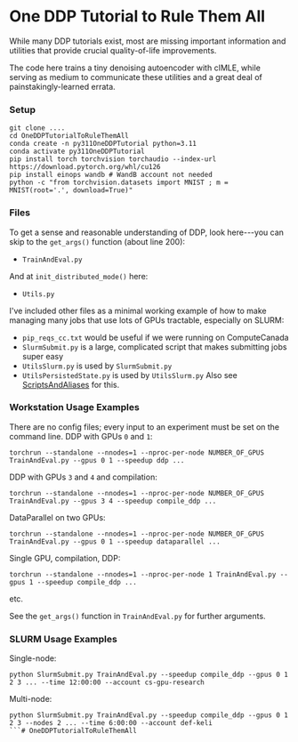 # One DDP Tutorial to Rule Them All
While many DDP tutorials exist, most are missing important information and utilities that provide crucial quality-of-life improvements. 







The code here trains a tiny denoising autoencoder with cIMLE, while serving as medium to communicate these utilities and a great deal of painstakingly-learned errata.

### Setup
```
git clone .... 
cd OneDDPTutorialToRuleThemAll
conda create -n py311OneDDPTutorial python=3.11
conda activate py311OneDDPTutorial
pip install torch torchvision torchaudio --index-url https://download.pytorch.org/whl/cu126
pip install einops wandb # WandB account not needed
python -c "from torchvision.datasets import MNIST ; m = MNIST(root='.', download=True)"
```

### Files
To get a sense and reasonable understanding of DDP, look here---you can skip to the `get_args()` function (about line 200):
- `TrainAndEval.py`

And at `init_distributed_mode()` here:
- `Utils.py`

I've included other files as a minimal working example of how to make managing many jobs that use lots of GPUs tractable, especially on SLURM:
- `pip_reqs_cc.txt` would be useful if we were running on ComputeCanada
- `SlurmSubmit.py` is a large, complicated script that makes submitting jobs super easy
- `UtilsSlurm.py` is used by `SlurmSubmit.py`
- `UtilsPersistedState.py` is used by `UtilsSlurm.py`
Also see [ScriptsAndAliases](https://github.com/tristanengst/ScriptsAndAliases) for this.

### Workstation Usage Examples
There are no config files; every input to an experiment must be set on the command line. DDP with GPUs `0` and `1`:
```
torchrun --standalone --nnodes=1 --nproc-per-node NUMBER_OF_GPUS TrainAndEval.py --gpus 0 1 --speedup ddp ...
```
DDP with GPUs `3` and `4` and compilation:
```
torchrun --standalone --nnodes=1 --nproc-per-node NUMBER_OF_GPUS TrainAndEval.py --gpus 3 4 --speedup compile_ddp ...
```
DataParallel on two GPUs:
```
torchrun --standalone --nnodes=1 --nproc-per-node NUMBER_OF_GPUS TrainAndEval.py --gpus 0 1 --speedup dataparallel ...

```
Single GPU, compilation, DDP:
```
torchrun --standalone --nnodes=1 --nproc-per-node 1 TrainAndEval.py --gpus 1 --speedup compile_ddp ...

```
etc.

See the `get_args()` function in `TrainAndEval.py` for further arguments.

### SLURM Usage Examples
Single-node:
```
python SlurmSubmit.py TrainAndEval.py --speedup compile_ddp --gpus 0 1 2 3 ... --time 12:00:00 --account cs-gpu-research
```
Multi-node:
```
python SlurmSubmit.py TrainAndEval.py --speedup compile_ddp --gpus 0 1 2 3 --nodes 2 ... --time 6:00:00 --account def-keli
```# OneDDPTutorialToRuleThemAll
